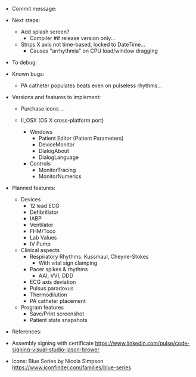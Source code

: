 ﻿* Commit message:




* Next steps:
	- Add splash screen?
		- Compiler #if release version only...
	- Strips X axis not time-based, locked to DateTime...
		- Causes "arrhythmia" on CPU load/window dragging

* To debug:

* Known bugs:
	- PA catheter populates beats even on pulseless rhythms...



* Versions and features to implement:

	- Purchase icons ...

	- II_OSX (OS X cross-platform port)
		- Windows
			- Patient Editor (Patient Parameters)
			- DeviceMonitor
			- DialogAbout
			- DialogLanguage
		- Controls
			- MonitorTracing
			- MonitorNumerics



* Planned features:
	- Devices
		- 12 lead ECG
		- Defibrillator
		- IABP
		- Ventilator
		- FHM/Toco
		- Lab Values
		- IV Pump
	- Clinical aspects
		- Respiratory Rhythms: Kussmaul, Cheyne-Stokes
			- With vital sign clamping
		- Pacer spikes & rhythms
			- AAI, VVI, DDD
		- ECG axis deviation
		- Pulsus paradoxus
		- Thermodilution
		- PA catheter placement
	- Program features
		- Save/Print screenshot
		- Patient state snapshots



* References:
- Assembly signing with certificate
	https://www.linkedin.com/pulse/code-signing-visual-studio-jason-brower

- Icons: Blue Series by Nicola Simpson
	https://www.iconfinder.com/families/blue-series